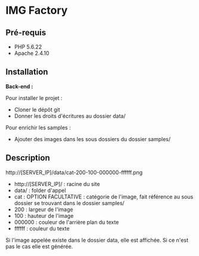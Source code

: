 IMG Factory
===========

Pré-requis
-------------

 - PHP 5.6.22
 - Apache 2.4.10

Installation
-------------

**Back-end :**

Pour installer le projet :

 - Cloner le dépôt git
 - Donner les droits d'écritures au dossier data/

Pour enrichir les samples :

 - Ajouter des images dans les sous dossiers du dossier samples/
 
Description
-----------
 
 http://[SERVER_IP]/data/cat-200-100-000000-ffffff.png
 
 - http://[SERVER_IP]/ : racine du site
 - data/ : folder d'appel
 - cat : OPTION FACULTATIVE : catégorie de l'image, fait référence au sous dossier se trouvant dans le dossier samples/
 - 200 : largeur de l'image
 - 100 : hauteur de l'image
 - 000000 : couleur de l'arrière plan du texte
 - ffffff : couleur du texte
 
 Si l'image appelée existe dans le dossier data, elle est affichée. Si ce n'est pas le cas elle est générée.
